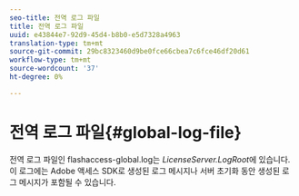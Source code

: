 ```yaml
---
seo-title: 전역 로그 파일
title: 전역 로그 파일
uuid: e43844e7-92d9-45d4-b8b0-e5d7328a4963
translation-type: tm+mt
source-git-commit: 29bc8323460d9be0fce66cbea7c6fce46df20d61
workflow-type: tm+mt
source-wordcount: '37'
ht-degree: 0%

---
```



# 전역 로그 파일{#global-log-file}

전역 로그 파일인 flashaccess-global.log는 *LicenseServer.LogRoot*&#x200B;에 있습니다. 이 로그에는 Adobe 액세스 SDK로 생성된 로그 메시지나 서버 초기화 동안 생성된 로그 메시지가 포함될 수 있습니다.
